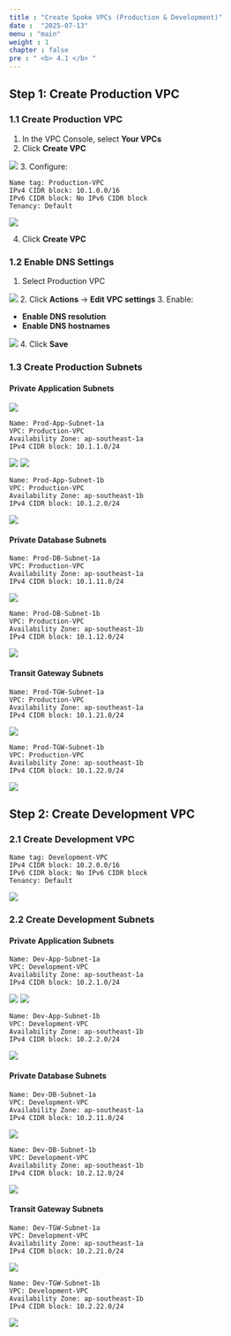 ```yaml
---
title : "Create Spoke VPCs (Production & Development)"
date :  "2025-07-13" 
menu : "main"
weight : 1
chapter : false
pre : " <b> 4.1 </b> "
---
```


## Step 1: Create Production VPC

### 1.1 Create Production VPC

1. In the VPC Console, select **Your VPCs**
2. Click **Create VPC**

![](/images/4.spoke-vpcs/hinh-1.png)
3. Configure:

```
Name tag: Production-VPC
IPv4 CIDR block: 10.1.0.0/16
IPv6 CIDR block: No IPv6 CIDR block
Tenancy: Default
```

![](/images/4.spoke-vpcs/hinh-2.png)

4. Click **Create VPC**

### 1.2 Enable DNS Settings

1. Select Production VPC

![](/images/4.spoke-vpcs/hinh-3.png)
2. Click **Actions** → **Edit VPC settings**
3. Enable:
   - **Enable DNS resolution**
   - **Enable DNS hostnames**

![](/images/4.spoke-vpcs/hinh-4.png)
4. Click **Save**

### 1.3 Create Production Subnets

#### Private Application Subnets

![](/images/4.spoke-vpcs/hinh-5.png)
```
Name: Prod-App-Subnet-1a
VPC: Production-VPC
Availability Zone: ap-southeast-1a
IPv4 CIDR block: 10.1.1.0/24
```

![](/images/4.spoke-vpcs/hinh-6.png)
![](/images/4.spoke-vpcs/hinh-7.png)
```
Name: Prod-App-Subnet-1b
VPC: Production-VPC
Availability Zone: ap-southeast-1b
IPv4 CIDR block: 10.1.2.0/24
```
![](/images/4.spoke-vpcs/hinh-8.png)
#### Private Database Subnets

```
Name: Prod-DB-Subnet-1a
VPC: Production-VPC
Availability Zone: ap-southeast-1a
IPv4 CIDR block: 10.1.11.0/24
```
![](/images/4.spoke-vpcs/hinh-9.png)
```
Name: Prod-DB-Subnet-1b
VPC: Production-VPC
Availability Zone: ap-southeast-1b
IPv4 CIDR block: 10.1.12.0/24
```
![](/images/4.spoke-vpcs/hinh-10.png)
#### Transit Gateway Subnets

```
Name: Prod-TGW-Subnet-1a
VPC: Production-VPC
Availability Zone: ap-southeast-1a
IPv4 CIDR block: 10.1.21.0/24
```
![](/images/4.spoke-vpcs/hinh-11.png)
```
Name: Prod-TGW-Subnet-1b
VPC: Production-VPC
Availability Zone: ap-southeast-1b
IPv4 CIDR block: 10.1.22.0/24
```
![](/images/4.spoke-vpcs/hinh-12.png)

## Step 2: Create Development VPC

### 2.1 Create Development VPC

```
Name tag: Development-VPC
IPv4 CIDR block: 10.2.0.0/16
IPv6 CIDR block: No IPv6 CIDR block
Tenancy: Default
```
![](/images/4.spoke-vpcs/hinh-13.png)
### 2.2 Create Development Subnets

#### Private Application Subnets

```
Name: Dev-App-Subnet-1a
VPC: Development-VPC
Availability Zone: ap-southeast-1a
IPv4 CIDR block: 10.2.1.0/24
```
![](/images/4.spoke-vpcs/hinh-14.png)
![](/images/4.spoke-vpcs/hinh-15.png)
```
Name: Dev-App-Subnet-1b
VPC: Development-VPC
Availability Zone: ap-southeast-1b
IPv4 CIDR block: 10.2.2.0/24
```
![](/images/4.spoke-vpcs/hinh-16.png)
#### Private Database Subnets

```
Name: Dev-DB-Subnet-1a
VPC: Development-VPC
Availability Zone: ap-southeast-1a
IPv4 CIDR block: 10.2.11.0/24
```
![](/images/4.spoke-vpcs/hinh-17.png)
```
Name: Dev-DB-Subnet-1b
VPC: Development-VPC
Availability Zone: ap-southeast-1b
IPv4 CIDR block: 10.2.12.0/24
```
![](/images/4.spoke-vpcs/hinh-18.png)
#### Transit Gateway Subnets

```
Name: Dev-TGW-Subnet-1a
VPC: Development-VPC
Availability Zone: ap-southeast-1a
IPv4 CIDR block: 10.2.21.0/24
```
![](/images/4.spoke-vpcs/hinh-19.png)
```
Name: Dev-TGW-Subnet-1b
VPC: Development-VPC
Availability Zone: ap-southeast-1b
IPv4 CIDR block: 10.2.22.0/24
```
![](/images/4.spoke-vpcs/hinh-20.png)